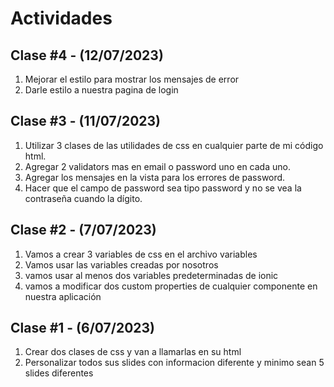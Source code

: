 # Actividades

## Clase #4 - (12/07/2023)
1. Mejorar el estilo para mostrar los mensajes de error
2. Darle estilo a nuestra pagina de login


## Clase #3 - (11/07/2023)

1. Utilizar 3 clases de las utilidades de css en cualquier parte de mi código html.
2. Agregar 2 validators mas en email o password uno en cada uno.
3. Agregar los mensajes en la vista para los errores de password.
4. Hacer que el campo de password sea tipo password y no se vea la contraseña cuando la dígito.

## Clase #2 - (7/07/2023)

1. Vamos a crear 3 variables de css en el archivo variables 
2. Vamos usar las variables creadas por nosotros 
3. vamos usar al menos dos variables predeterminadas de ionic
4. vamos a modificar dos custom properties de cualquier componente en nuestra aplicación


## Clase #1 - (6/07/2023)

1. Crear dos clases de css y van a llamarlas en su html
2. Personalizar todos sus slides con informacion diferente y minimo sean 5 slides diferentes
